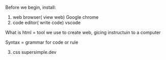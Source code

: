 Before we begin, install:

1. web browser( view web) Google chrome
2. code editor( write code) vscode

What is html = tool we use to create web, gicing instructuin to a computer

Syntax = grammar for code or rule 

3. css supersimple.dev